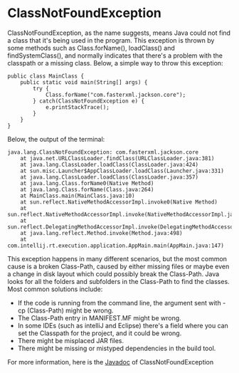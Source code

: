 # ClassNotFoundException

ClassNotFoundException, as the name suggests, means Java could not find a class that it's being used in the program. This exception is thrown by some methods such as Class.forName(), loadClass() and findSystemClass(), and normally indicates that there's a problem with the classpath or a missing class. Below, a simple way to throw this exception:

    public class MainClass {
        public static void main(String[] args) {
            try {
                Class.forName("com.fasterxml.jackson.core");
            } catch(ClassNotFoundException e) {
                e.printStackTrace();
            }
        }
    }


Below, the output of the terminal:


    java.lang.ClassNotFoundException: com.fasterxml.jackson.core
    	at java.net.URLClassLoader.findClass(URLClassLoader.java:381)
    	at java.lang.ClassLoader.loadClass(ClassLoader.java:424)
    	at sun.misc.Launcher$AppClassLoader.loadClass(Launcher.java:331)
    	at java.lang.ClassLoader.loadClass(ClassLoader.java:357)
    	at java.lang.Class.forName0(Native Method)
    	at java.lang.Class.forName(Class.java:264)
    	at MainClass.main(MainClass.java:10)
    	at sun.reflect.NativeMethodAccessorImpl.invoke0(Native Method)
    	at sun.reflect.NativeMethodAccessorImpl.invoke(NativeMethodAccessorImpl.java:62)
    	at sun.reflect.DelegatingMethodAccessorImpl.invoke(DelegatingMethodAccessorImpl.java:43)
    	at java.lang.reflect.Method.invoke(Method.java:498)
    	at com.intellij.rt.execution.application.AppMain.main(AppMain.java:147)

This exception happens in many different scenarios, but the most common cause is a broken Class-Path, caused by either missing files or maybe even a change in disk layout which could possibly break the Class-Path. Java looks for all the folders and subfolders in the Class-Path to find the classes. Most common solutions include:

* If the code is running from the command line, the argument sent with -cp (Class-Path) might be wrong.
* The Class-Path entry in MANIFEST.MF might be wrong.
* In some IDEs (such as intelliJ and Eclipse) there's a field where you can set the Classpath for the project, and it could be wrong.
* There might be misplaced JAR files.
* There might be missing or mistyped dependencies in the build tool.

For more information, here is the [Javadoc](https://docs.oracle.com/javase/7/docs/api/java/lang/ClassNotFoundException.html) of ClassNotFoundException
